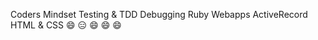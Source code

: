 Coders Mindset	Testing & TDD	Debugging	Ruby Webapps	ActiveRecord	HTML & CSS
 :smile: 			:expressionless:			:smile:		:smile:				:smile: